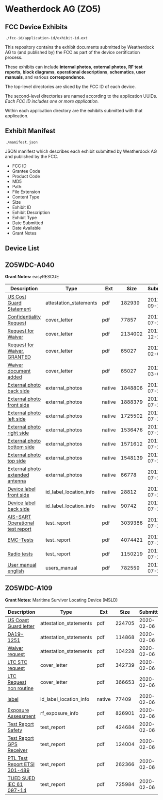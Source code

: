 # Weatherdock AG (ZO5)
## FCC Device Exhibits

```
./fcc-id/application-id/exhibit-id.ext
```

This repository contains the exhibit documents submitted by Weatherdock AG to (and published by) the FCC as part of the device certification process.

These exhibits can include **internal photos**, **external photos**, **RF test reports**, **block diagrams**, **operational descriptions**, **schematics**, **user manuals**, and various **correspondence**.

The top-level directories are sliced by the FCC ID of each device.

The second-level directories are named according to the application UUIDs. *Each FCC ID includes one or more application.*

Within each application directory are the exhibits submitted with that application. 

## Exhibit Manifest

```
./manifest.json
```

JSON manifest which describes each exhibit submitted by Weatherdock AG and published by the FCC.

- FCC ID
- Grantee Code
- Product Code
- MD5
- Path
- File Extension
- Content Type
- Size
- Exhibit ID
- Exhibit Description
- Exhibit Type
- Date Submitted
- Date Available
- Grant Notes

## Device List
## ZO5WDC-A040
**Grant Notes:** easyRESCUE

| Description | Type | Ext | Size | Submitted | Available |
| ----------- | ---- | --- | ---- | --------- | --------- |
| [US Cost Guard Statement](ZO5WDC-A040/aa5e925803d3bc5b4f608025b509be2b/1543490.pdf) | attestation_statements | pdf | 182939 | 2011-09-18 | 2012-03-16 |
| [Confidentiality Request](ZO5WDC-A040/aa5e925803d3bc5b4f608025b509be2b/1505778.pdf) | cover_letter | pdf | 77857 | 2011-07-21 | 2012-03-16 |
| [Request for Waiver](ZO5WDC-A040/aa5e925803d3bc5b4f608025b509be2b/1607831.pdf) | cover_letter | pdf | 2134002 | 2011-12-22 | 2012-03-16 |
| [Request for Waiver, GRANTED](ZO5WDC-A040/aa5e925803d3bc5b4f608025b509be2b/1629439.pdf) | cover_letter | pdf | 65027 | 2012-02-01 | 2012-03-16 |
| [Waiver document added](ZO5WDC-A040/aa5e925803d3bc5b4f608025b509be2b/1629439.pdf) | cover_letter | pdf | 65027 | 2012-03-01 | 2012-03-16 |
| [External photo back side](ZO5WDC-A040/aa5e925803d3bc5b4f608025b509be2b/1505614.native) | external_photos | native | 1848806 | 2011-07-21 | 2012-03-16 |
| [External photo front side](ZO5WDC-A040/aa5e925803d3bc5b4f608025b509be2b/1505615.native) | external_photos | native | 1888379 | 2011-07-21 | 2012-03-16 |
| [External photo left side](ZO5WDC-A040/aa5e925803d3bc5b4f608025b509be2b/1505616.native) | external_photos | native | 1725502 | 2011-07-21 | 2012-03-16 |
| [External photo right side](ZO5WDC-A040/aa5e925803d3bc5b4f608025b509be2b/1505617.native) | external_photos | native | 1536476 | 2011-07-21 | 2012-03-16 |
| [External photo bottom side](ZO5WDC-A040/aa5e925803d3bc5b4f608025b509be2b/1505618.native) | external_photos | native | 1571612 | 2011-07-21 | 2012-03-16 |
| [External photo top side](ZO5WDC-A040/aa5e925803d3bc5b4f608025b509be2b/1505619.native) | external_photos | native | 1548139 | 2011-07-21 | 2012-03-16 |
| [External photo extended antenna](ZO5WDC-A040/aa5e925803d3bc5b4f608025b509be2b/1505620.native) | external_photos | native | 66778 | 2011-07-21 | 2012-03-16 |
| [Device label front side](ZO5WDC-A040/aa5e925803d3bc5b4f608025b509be2b/1505631.native) | id_label_location_info | native | 28812 | 2011-07-21 | 2012-03-16 |
| [Device label back side](ZO5WDC-A040/aa5e925803d3bc5b4f608025b509be2b/1505633.native) | id_label_location_info | native | 90742 | 2011-07-21 | 2012-03-16 |
| [AIS-SART Operational test report](ZO5WDC-A040/aa5e925803d3bc5b4f608025b509be2b/1505749.pdf) | test_report | pdf | 3039386 | 2011-07-21 | 2012-03-16 |
| [EMC-Tests](ZO5WDC-A040/aa5e925803d3bc5b4f608025b509be2b/1505750.pdf) | test_report | pdf | 4074421 | 2011-07-21 | 2012-03-16 |
| [Radio tests](ZO5WDC-A040/aa5e925803d3bc5b4f608025b509be2b/1505751.pdf) | test_report | pdf | 1150219 | 2011-07-21 | 2012-03-16 |
| [User manual english](ZO5WDC-A040/aa5e925803d3bc5b4f608025b509be2b/1505752.pdf) | users_manual | pdf | 782559 | 2011-07-21 | 2012-03-16 |
## ZO5WDC-A109
**Grant Notes:** Maritime Survivor Locating Device (MSLD)

| Description | Type | Ext | Size | Submitted | Available |
| ----------- | ---- | --- | ---- | --------- | --------- |
| [US Coast Guard letter](ZO5WDC-A109/01a050ccd125b9ee3bfcb83af5bfb78d/4615576.pdf) | attestation_statements | pdf | 224705 | 2020-02-06 | 2020-02-06 |
| [DA19-1251](ZO5WDC-A109/01a050ccd125b9ee3bfcb83af5bfb78d/4615577.pdf) | attestation_statements | pdf | 114868 | 2020-02-06 | 2020-02-06 |
| [Waiver request](ZO5WDC-A109/01a050ccd125b9ee3bfcb83af5bfb78d/4615582.pdf) | attestation_statements | pdf | 104228 | 2020-02-06 | 2020-02-06 |
| [LTC STC request](ZO5WDC-A109/01a050ccd125b9ee3bfcb83af5bfb78d/4615579.pdf) | cover_letter | pdf | 342739 | 2020-02-06 | 2020-02-06 |
| [LTC Request non routine](ZO5WDC-A109/01a050ccd125b9ee3bfcb83af5bfb78d/4615580.pdf) | cover_letter | pdf | 366653 | 2020-02-06 | 2020-02-06 |
| [label](ZO5WDC-A109/01a050ccd125b9ee3bfcb83af5bfb78d/4615581.native) | id_label_location_info | native | 77409 | 2020-02-06 | 2020-02-06 |
| [Exposure Assessment](ZO5WDC-A109/01a050ccd125b9ee3bfcb83af5bfb78d/4615578.pdf) | rf_exposure_info | pdf | 826901 | 2020-02-06 | 2020-02-06 |
| [Test Report Safety](ZO5WDC-A109/01a050ccd125b9ee3bfcb83af5bfb78d/4615572.pdf) | test_report | pdf | 424684 | 2020-02-06 | 2020-02-06 |
| [Test Report GPS Receiver](ZO5WDC-A109/01a050ccd125b9ee3bfcb83af5bfb78d/4615573.pdf) | test_report | pdf | 124004 | 2020-02-06 | 2020-02-06 |
| [PTL Test Report ETSI 301-489](ZO5WDC-A109/01a050ccd125b9ee3bfcb83af5bfb78d/4615574.pdf) | test_report | pdf | 262366 | 2020-02-06 | 2020-02-06 |
| [TUED SUED IEC 61 097-14](ZO5WDC-A109/01a050ccd125b9ee3bfcb83af5bfb78d/4615575.pdf) | test_report | pdf | 725984 | 2020-02-06 | 2020-02-06 |
